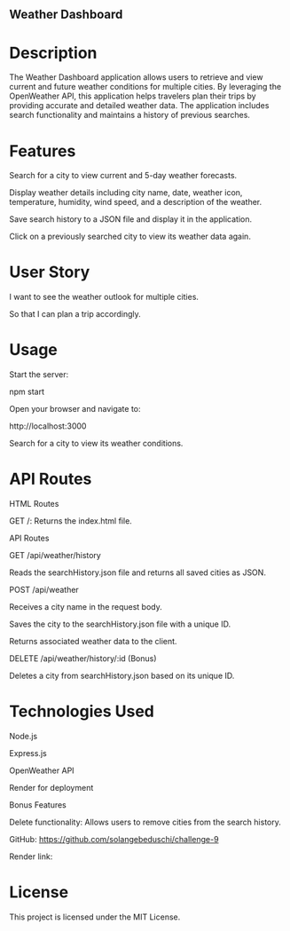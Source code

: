 ## Weather Dashboard

# Description

The Weather Dashboard application allows users to retrieve and view current and future weather conditions for multiple cities. By leveraging the OpenWeather API, this application helps travelers plan their trips by providing accurate and detailed weather data. The application includes search functionality and maintains a history of previous searches.

# Features

Search for a city to view current and 5-day weather forecasts.

Display weather details including city name, date, weather icon, temperature, humidity, wind speed, and a description of the weather.

Save search history to a JSON file and display it in the application.

Click on a previously searched city to view its weather data again.

# User Story

I want to see the weather outlook for multiple cities.

So that I can plan a trip accordingly.


# Usage

Start the server:

npm start

Open your browser and navigate to:

http://localhost:3000

Search for a city to view its weather conditions.

# API Routes

HTML Routes

GET /: Returns the index.html file.

API Routes

GET /api/weather/history

Reads the searchHistory.json file and returns all saved cities as JSON.

POST /api/weather

Receives a city name in the request body.

Saves the city to the searchHistory.json file with a unique ID.

Returns associated weather data to the client.

DELETE /api/weather/history/:id (Bonus)

Deletes a city from searchHistory.json based on its unique ID.


# Technologies Used

Node.js

Express.js

OpenWeather API

Render for deployment

Bonus Features

Delete functionality: Allows users to remove cities from the search history.

GitHub: https://github.com/solangebeduschi/challenge-9

Render link: 





# License

This project is licensed under the MIT License.